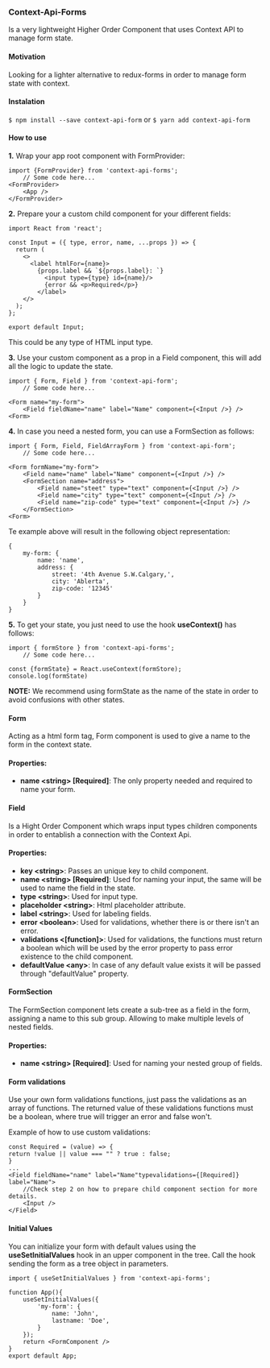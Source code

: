 ### Context-Api-Forms

Is a very lightweight Higher Order Component that uses Context API to manage form state.

#### Motivation

Looking for a lighter alternative to redux-forms in order to manage form state with context.

#### Instalation

`$ npm install --save context-api-form`
or
`$ yarn add context-api-form`

#### How to use

**1.** Wrap your app root component with FormProvider:

```
import {FormProvider} from 'context-api-forms';
    // Some code here...
<FormProvider>
    <App />
</FormProvider>
```

**2.** Prepare your a custom child component for your different fields:

```
import React from 'react';

const Input = ({ type, error, name, ...props }) => {
  return (
    <>
      <label htmlFor={name}>
        {props.label && `${props.label}: `}
          <input type={type} id={name}/>
          {error && <p>Required</p>}
        </label>
    </>
  );
};

export default Input;
```

This could be any type of HTML input type.

**3.** Use your custom component as a prop in a Field component, this will add all the logic to update the state.

```
import { Form, Field } from 'context-api-form';
    // Some code here...

<Form name="my-form">
    <Field fieldName="name" label="Name" component={<Input />} />
<Form>
```

**4.** In case you need a nested form, you can use a FormSection as follows:

```
import { Form, Field, FieldArrayForm } from 'context-api-form';
    // Some code here...

<Form formName="my-form">
    <Field name="name" label="Name" component={<Input />} />
    <FormSection name="address">
        <Field name="steet" type="text" component={<Input />} />
        <Field name="city" type="text" component={<Input />} />
        <Field name="zip-code" type="text" component={<Input />} />
    </FormSection>
<Form>
```

Te example above will result in the following object representation:

```
{
    my-form: {
        name: 'name',
        address: {
            street: '4th Avenue S.W.Calgary,',
            city: 'Ablerta',
            zip-code: '12345'
        }
    }
}
```

**5.** To get your state, you just need to use the hook **useContext()** has follows:

```
import { formStore } from 'context-api-forms';
    // Some code here...

const {formState} = React.useContext(formStore);
console.log(formState)
```

**NOTE:** We recommend using formState as the name of the state in order to avoid confusions with other states.

#### Form

Acting as a html form tag, Form component is used to give a name to the form in the context state.

#### Properties:

-   **name \<string> [Required]**: The only property needed and required to name your form.

#### Field

Is a Hight Order Component which wraps input types children components in order to entablish a connection with the Context Api.

#### Properties:

-   **key \<string>**: Passes an unique key to child component.
-   **name \<string> [Required]**: Used for naming your input, the same will be used to name the field in the state.
-   **type \<string>**: Used for input type.
-   **placeholder \<string>**: Html placeholder attribute.
-   **label \<string>**: Used for labeling fields.
-   **error \<boolean>**: Used for validations, whether there is or there isn't an error.
-   **validations \<[function]>**: Used for validations, the functions must return a boolean which will be used by the error property to pass error existence to the child component.
-   **defaultValue \<any>**: In case of any default value exists it will be passed through "defaultValue" property.

#### FormSection

The FormSection component lets create a sub-tree as a field in the form, assigning a name to this sub group. Allowing to make multiple levels of nested fields.

#### Properties:

-   **name \<string> [Required]**: Used for naming your nested group of fields.

#### Form validations

Use your own form validations functions, just pass the validations as an array of functions. The returned value of these validations functions must be a boolean, where true will trigger an error and false won't.

Example of how to use custom validations:

```
const Required = (value) => {
return !value || value === "" ? true : false;
}
...
<Field fieldName="name" label="Name"typevalidations={[Required]} label="Name">
    //Check step 2 on how to prepare child component section for more details.
    <Input />
</Field>
```

#### Initial Values

You can initialize your form with default values using the **useSetInitialValues** hook in an upper component in the tree.
Call the hook sending the form as a tree object in parameters.

```
import { useSetInitialValues } from 'context-api-forms';

function App(){
    useSetInitialValues({
        'my-form': {
            name: 'John',
            lastname: 'Doe',
        }
    });
    return <FormComponent />
}
export default App;
```
